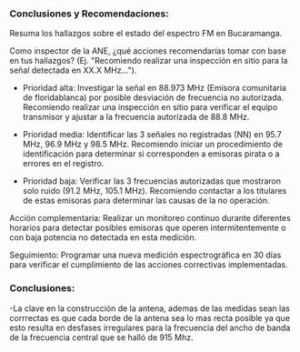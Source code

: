 ### Conclusiones y Recomendaciones:

Resuma los hallazgos sobre el estado del espectro FM en Bucaramanga.

Como inspector de la ANE, ¿qué acciones recomendarías tomar con base en tus hallazgos? (Ej. "Recomiendo realizar una inspección en sitio para la señal detectada en XX.X MHz...").

- Prioridad alta: Investigar la señal en 88.973 MHz (Emisora comunitaria de floridablanca) por posible desviación de frecuencia no autorizada. Recomiendo realizar una inspección en sitio para verificar el equipo transmisor y ajustar a la frecuencia autorizada de 88.8 MHz.

- Prioridad media: Identificar las 3 señales no registradas (NN) en 95.7 MHz, 96.9 MHz y 98.5 MHz. Recomiendo iniciar un procedimiento de identificación para determinar si corresponden a emisoras pirata o a errores en el registro.

- Prioridad baja: Verificar las 3 frecuencias autorizadas que mostraron solo ruido (91.2 MHz, 105.1 MHz). Recomiendo contactar a los titulares de estas emisoras para determinar las causas de la no operación.

Acción complementaria: Realizar un monitoreo continuo durante diferentes horarios para detectar posibles emisoras que operen intermitentemente o con baja potencia no detectada en esta medición.

Seguimiento: Programar una nueva medición espectrográfica en 30 días para verificar el cumplimiento de las acciones correctivas implementadas.
### Conclusiones:
-La clave en la construcción de la antena, ademas de las medidas sean las corrrectas es que cada borde de la antena sea lo mas recta posible ya que esto resulta en desfases irregulares para la frecuencia del ancho de banda de la frecuencia central que se halló de 915 Mhz.
